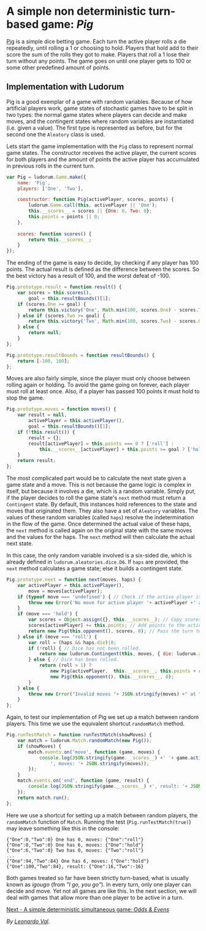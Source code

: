 ﻿A simple non deterministic turn-based game: _Pig_
=================================================

[Pig](http://en.wikipedia.org/wiki/Pig_%28dice_game%29) is a simple dice betting game. Each turn the active player rolls a die repeatedly, until rolling a 1 or choosing to hold. Players that hold add to their score the sum of the rolls they got to make. Players that roll a 1 lose their turn without any points. The game goes on until one player gets to 100 or some other predefined amount of points.

## Implementation with Ludorum #####################################################################

Pig is a good exemplar of a game with random variables. Because of how artificial players work, game states of stochastic games have to be split in two types: the normal game states where players can decide and make moves, and the contingent states where random variables are instantiated (i.e. given a value). The first type is represented as before, but for the second one the `Aleatory` class is used.

Lets start the game implementation with the `Pig` class to represent normal game states. The constructor receives the active player, the current scores for both players and the amount of points the active player has accumulated in previous rolls in the current turn.

```javascript
var Pig = ludorum.Game.make({
	name: 'Pig',
	players: ['One', 'Two'],

	constructor: function Pig(activePlayer, scores, points) {
		ludorum.Game.call(this, activePlayer || 'One');
		this.__scores__ = scores || {One: 0, Two: 0};
		this.points = points || 0;
	},
	
	scores: function scores() {
		return this.__scores__;
	}
});
```

The ending of the game is easy to decide, by checking if any player has 100 points. The actual result is defined as the difference between the scores. So the best victory has a result of 100, and the worst defeat of -100.

```javascript
Pig.prototype.result = function result() {
	var scores = this.scores(),
		goal = this.resultBounds()[1];
	if (scores.One >= goal) {
		return this.victory('One', Math.min(100, scores.One) - scores.Two);
	} else if (scores.Two >= goal) {
		return this.victory('Two', Math.min(100, scores.Two) - scores.One);
	} else {
		return null;
	}
};

Pig.prototype.resultBounds = function resultBounds() {
	return [-100, 100];
};
```

Moves are also fairly simple, since the player must only choose between rolling again or holding. To avoid the game going on forever, each player must roll at least once. Also, if a player has passed 100 points it must hold to stop the game.

```javascript
Pig.prototype.moves = function moves() {
	var result = null,
		activePlayer = this.activePlayer(),
		goal = this.resultBounds()[1];
	if (!this.result()) {
		result = {};
		result[activePlayer] = this.points === 0 ? ['roll'] : 
			this.__scores__[activePlayer] + this.points >= goal ? ['hold'] : ['roll', 'hold'];
	}
	return result;
};
```

The most complicated part would be to calculate the next state given a game state and a move. This is not because the game logic is complex in itself, but because it involves a die, which is a random variable. Simply put, if the player decides to roll the game state's `next` method must return a `Contingent` state. By default, this instances hold references to the state and moves that originated them. They also have a set of `Aleatory` variables. The values of these random variables (called `haps`) resolve the indetermination in the flow of the game. Once determined the actual value of these haps, the `next` method is called again on the original state with the same moves and the values for the haps. The `next` method will then calculate the actual next state.

In this case, the only random variable involved is a six-sided die, which is already defined in `ludorum.aleatories.dice.D6`. If `haps` are provided, the `next` method calculates a game state; else it builds a contingent state. 

```javascript
Pig.prototype.next = function next(moves, haps) {
	var activePlayer = this.activePlayer(),
		move = moves[activePlayer];
	if (typeof move === 'undefined') { // Check if the active player is moving.
		throw new Error('No move for active player '+ activePlayer +' at '+ this +'!');
	}
	if (move === 'hold') {
		var scores = Object.assign({}, this.__scores__); // Copy scores object.
		scores[activePlayer] += this.points; // Add points to the active player's score.
		return new Pig(this.opponent(), scores, 0); // Pass the turn to the other player.
	} else if (move === 'roll') {
		var roll = (haps && haps.die)|0;
		if (!roll) { // Dice has not been rolled.
			return new ludorum.Contingent(this, moves, { die: ludorum.aleatories.dice.D6 });
		} else { // Dice has been rolled.
			return (roll > 1) ? 
				new Pig(activePlayer,  this.__scores__, this.points + roll) :
				new Pig(this.opponent(), this.__scores__, 0);
		}
	} else {
		throw new Error("Invalid moves "+ JSON.stringify(moves) +" at "+ this +"!");
	}
};
```

Again, to test our implementation of Pig we set up a match between random players. This time we use the equivalent shortcut `randomMatch` method.

```javascript
Pig.runTestMatch = function runTestMatch(showMoves) {
	var match = ludorum.Match.randomMatch(new Pig());
	if (showMoves) {
		match.events.on('move', function (game, moves) {
			console.log(JSON.stringify(game.__scores__) +' '+ game.activePlayer() +' has '+ game.points +
				', moves: '+ JSON.stringify(moves));
		});
	}
	match.events.on('end', function (game, result) {
		console.log(JSON.stringify(game.__scores__) +', result: '+ JSON.stringify(result));
	});
	return match.run();
};
```

Here we use a shortcut for setting up a match between random players, the `randomMatch` function of `Match`. Running the test (`Pig.runTestMatch(true)`) may leave something like this in the console:

```
{"One":0,"Two":0} One has 0, moves: {"One":"roll"}
{"One":0,"Two":0} One has 6, moves: {"One":"hold"}
{"One":6,"Two":0} Two has 0, moves: {"Two":"roll"}
...
{"One":94,"Two":84} One has 6, moves: {"One":"hold"}
{"One":100,"Two":84}, result: {"One":16,"Two":-16}
```

Both games treated so far have been strictly turn-based, what is usually known as _igougo_ (from _"I go, you go"_). In every turn, only one player can decide and move. Yet not all games are like this. In the next section, we will deal with games that allow more than one player to be active in a turn.

[Next - A simple deterministic simultaneous game: _Odds & Evens_](tutorial-game-03.md.html)

_By [Leonardo Val](http://github.com/LeonardoVal)_.